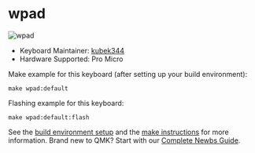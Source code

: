 # wpad

![wpad](https://i.imgur.com/3nqASCI.png)

* Keyboard Maintainer: [kubek344](https://github.com/kubek344)
* Hardware Supported: Pro Micro

Make example for this keyboard (after setting up your build environment):

    make wpad:default

Flashing example for this keyboard:

    make wpad:default:flash

See the [build environment setup](https://docs.qmk.fm/#/getting_started_build_tools) and the [make instructions](https://docs.qmk.fm/#/getting_started_make_guide) for more information. Brand new to QMK? Start with our [Complete Newbs Guide](https://docs.qmk.fm/#/newbs).
